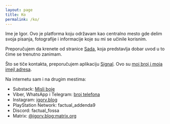 ```yaml
---
layout: page
title: Ko
permalink: /ko/
---
```


Ime je Igor. Ovo je platforma koju održavam kao centralno mesto gde delim svoja pisanja, fotografije i informacije koje su mi se učinile korisnim. 

Preporučujem da krenete od stranice [Sada](/sada.markdown), koja predstavlja dobar uvod u to čime se trenutno zanimam.

Što se tiče kontakta, preporučujem aplikaciju [Signal](https://signal.org/). Ovo su [moj broj i moja imejl adresa](/a/tel.jpg).

Na internetu sam i na drugim mestima:

- Substack: [Misli boje](https://misliboje.substack.com/)
- Viber, WhatsApp i Telegram: [broj telefona](/a/tel.jpg)
- Instagram: [igorv.blog](https://www.instagram.com/igorv.blog/)
- PlayStation Network: factual_addenda9
- Discord: factual_fossa
- Matrix: [@igorv.blog:matrix.org](https://matrix.to/#/@igorv.blog:matrix.org)
